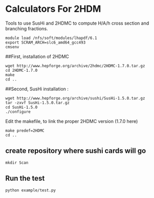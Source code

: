 # Calculators For 2HDM
Tools to use SusHi and 2HDMC to compute H/A/h cross section and branching fractions. 


    module load /nfs/soft/modules/lhapdf/6.1
    export SCRAM_ARCH=slc6_amd64_gcc493
    cmsenv

##First, installation of 2HDMC

    wget http://www.hepforge.org/archive/2hdmc/2HDMC-1.7.0.tar.gz
    cd 2HDMC-1.7.0
    make
    cd ..

##Second, SusHi installation :

    wget http://www.hepforge.org/archive/sushi/SusHi-1.5.0.tar.gz
    tar -zxvf SusHi-1.5.0.tar.gz
    cd SusHi-1.5.0
    ./configure

Edit the makefile, to link the proper 2HDMC version (1.7.0 here)

    make predef=2HDMC
    cd ..


## create repository where sushi cards will go
    
    mkdir Scan

## Run the test
    
    python example/test.py

